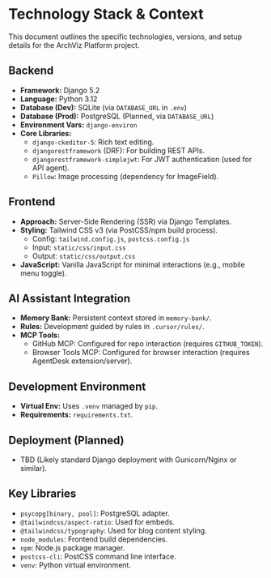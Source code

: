 # Technology Stack & Context

This document outlines the specific technologies, versions, and setup details for the ArchViz Platform project.

## Backend

*   **Framework:** Django 5.2
*   **Language:** Python 3.12
*   **Database (Dev):** SQLite (via `DATABASE_URL` in `.env`)
*   **Database (Prod):** PostgreSQL (Planned, via `DATABASE_URL`)
*   **Environment Vars:** `django-environ`
*   **Core Libraries:**
    *   `django-ckeditor-5`: Rich text editing.
    *   `djangorestframework` (DRF): For building REST APIs.
    *   `djangorestframework-simplejwt`: For JWT authentication (used for API agent).
    *   `Pillow`: Image processing (dependency for ImageField).

## Frontend

*   **Approach:** Server-Side Rendering (SSR) via Django Templates.
*   **Styling:** Tailwind CSS v3 (via PostCSS/npm build process).
    *   Config: `tailwind.config.js`, `postcss.config.js`
    *   Input: `static/css/input.css`
    *   Output: `static/css/output.css`
*   **JavaScript:** Vanilla JavaScript for minimal interactions (e.g., mobile menu toggle).

## AI Assistant Integration

*   **Memory Bank:** Persistent context stored in `memory-bank/`.
*   **Rules:** Development guided by rules in `.cursor/rules/`.
*   **MCP Tools:**
    *   GitHub MCP: Configured for repo interaction (requires `GITHUB_TOKEN`).
    *   Browser Tools MCP: Configured for browser interaction (requires AgentDesk extension/server).

## Development Environment

*   **Virtual Env:** Uses `.venv` managed by `pip`.
*   **Requirements:** `requirements.txt`.

## Deployment (Planned)
*   TBD (Likely standard Django deployment with Gunicorn/Nginx or similar).

## Key Libraries

*   `psycopg[binary, pool]`: PostgreSQL adapter.
*   `@tailwindcss/aspect-ratio`: Used for embeds.
*   `@tailwindcss/typography`: Used for blog content styling.
*   `node_modules`: Frontend build dependencies.
*   `npm`: Node.js package manager.
*   `postcss-cli`: PostCSS command line interface.
*   `venv`: Python virtual environment. 